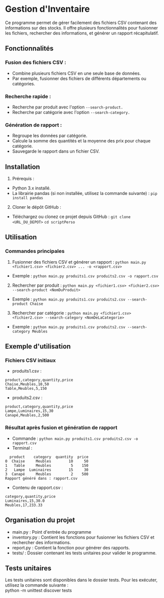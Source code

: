 # Gestion d'Inventaire

Ce programme permet de gérer facilement des fichiers CSV contenant des informations sur des stocks. Il offre plusieurs fonctionnalités pour fusionner les fichiers, rechercher des informations, et générer un rapport récapitulatif.

## Fonctionnalités

### Fusion des fichiers CSV :

- Combine plusieurs fichiers CSV en une seule base de données.
- Par exemple, fusionner des fichiers de différents départements ou catégories.

### Recherche rapide :

- Recherche par produit avec l'option ```--search-product.```
- Recherche par catégorie avec l'option ```--search-category.```

### Génération de rapport :

- Regroupe les données par catégorie.
- Calcule la somme des quantités et la moyenne des prix pour chaque catégorie.  
- Sauvegarde le rapport dans un fichier CSV.  

## Installation

1. Prérequis :

- Python 3.x installé.
- La librairie pandas (si non installée, utilisez la commande suivante) :
```pip install pandas```

2. Cloner le dépôt GitHub :

- Téléchargez ou clonez ce projet depuis GitHub :
```git clone <URL_DU_DEPOT>```
```cd scriptPerso```

## Utilisation
### Commandes principales
1. Fusionner des fichiers CSV et générer un rapport :
```python main.py <fichier1.csv> <fichier2.csv> ... -o <rapport.csv>```
- Exemple :
```python main.py produits1.csv produits2.csv -o rapport.csv```
2. Rechercher par produit :
```python main.py <fichier1.csv> <fichier2.csv> --search-product <NomDuProduit>```
- Exemple :
```python main.py produits1.csv produits2.csv --search-product Chaise```
3. Rechercher par catégorie :
```python main.py <fichier1.csv> <fichier2.csv> --search-category <NomDeLaCategorie>```
- Exemple :
```python main.py produits1.csv produits2.csv --search-category Meubles```
## Exemple d'utilisation
### Fichiers CSV initiaux
- produits1.csv :
```text 
product,category,quantity,price
Chaise,Meubles,10,50
Table,Meubles,5,150
```
- produits2.csv :
```text 
product,category,quantity,price
Lampe,Luminaires,15,30
Canapé,Meubles,2,500
```
### Résultat après fusion et génération de rapport
- Commande :
```python main.py produits1.csv produits2.csv -o rapport.csv```
- Terminal :
```text 
  product    category  quantity  price
0  Chaise     Meubles        10     50
1   Table     Meubles         5    150
2   Lampe  Luminaires        15     30
3  Canapé     Meubles         2    500
Rapport généré dans : rapport.csv
```
- Contenu de rapport.csv :
```text 
category,quantity,price
Luminaires,15,30.0
Meubles,17,233.33
```

## Organisation du projet
- main.py : Point d'entrée du programme
- inventory.py : Contient les fonctions pour fusionner les fichiers CSV et rechercher des informations.
- report.py : Contient la fonction pour générer des rapports.
- tests/ : Dossier contenant les tests unitaires pour valider le programme.

## Tests unitaires
Les tests unitaires sont disponibles dans le dossier tests. Pour les exécuter, utilisez la commande suivante :  
python -m unittest discover tests

